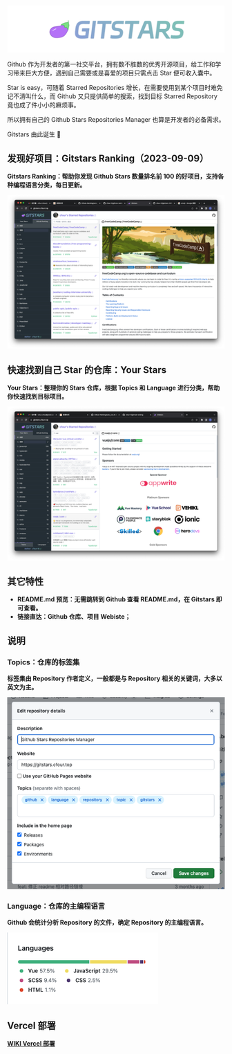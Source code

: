![](public/brand.png)

Github 作为开发者的第一社交平台，拥有数不胜数的优秀开源项目，给工作和学习带来巨大方便，遇到自己需要或是喜爱的项目只需点击 Star 便可收入囊中。

Star is easy，可随着 Starred Repositories 增长，在需要使用到某个项目时难免记不清叫什么，而 Github 又只提供简单的搜索，找到目标 Starred Repository 竟也成了件小小的麻烦事。

所以拥有自己的 Github Stars Repositories Manager 也算是开发者的必备需求。

Gitstars 由此诞生 🎉

## 发现好项目：Gitstars Ranking（2023-09-09）

<strong>Gitstars Ranking<strong>：帮助你发现 Github Stars 数量排名前 100 的好项目，支持各种编程语言分类，每日更新。

![](public/example-github-ranking.png)

## 快速找到自己 Star 的仓库：Your Stars

<strong>Your Stars</strong>：整理你的 Stars 仓库，根据 Topics 和 Language 进行分类，帮助你快速找到目标项目。

![](public/example-your-stars.png)

## 其它特性

- README.md 预览：无需跳转到 Github 查看 README.md，在 Gitstars 即可查看。
- 链接直达：Github 仓库、项目 Webiste；

## 说明

### Topics：仓库的标签集

标签集由 Repository 作者定义，一般都是与 Repository 相关的关键词，大多以英文为主。

![](public/example-topics.png)

### Language：仓库的主编程语言

Github 会统计分析 Repository 的文件，确定 Repository 的主编程语言。

![](public/example-languages.png)

## Vercel 部署

[WIKI Vercel 部署](https://github.com/cfour-hi/gitstars/wiki/Vercel-%E9%83%A8%E7%BD%B2)
